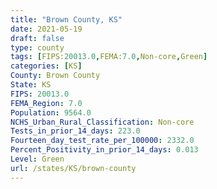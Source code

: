```yaml
---
title: "Brown County, KS"
date: 2021-05-19
draft: false
type: county
tags: [FIPS:20013.0,FEMA:7.0,Non-core,Green]
categories: [KS]
County: Brown County
State: KS
FIPS: 20013.0
FEMA_Region: 7.0
Population: 9564.0
NCHS_Urban_Rural_Classification: Non-core
Tests_in_prior_14_days: 223.0
Fourteen_day_test_rate_per_100000: 2332.0
Percent_Positivity_in_prior_14_days: 0.013
Level: Green
url: /states/KS/brown-county
---
```



